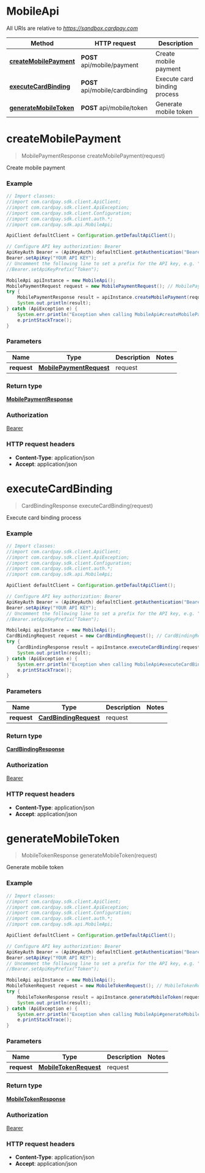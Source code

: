 # MobileApi

All URIs are relative to *https://sandbox.cardpay.com*

Method | HTTP request | Description
------------- | ------------- | -------------
[**createMobilePayment**](MobileApi.md#createMobilePayment) | **POST** api/mobile/payment | Create mobile payment 
[**executeCardBinding**](MobileApi.md#executeCardBinding) | **POST** api/mobile/cardbinding | Execute card binding process
[**generateMobileToken**](MobileApi.md#generateMobileToken) | **POST** api/mobile/token | Generate mobile token 


<a name="createMobilePayment"></a>
# **createMobilePayment**
> MobilePaymentResponse createMobilePayment(request)

Create mobile payment 

### Example
```java
// Import classes:
//import com.cardpay.sdk.client.ApiClient;
//import com.cardpay.sdk.client.ApiException;
//import com.cardpay.sdk.client.Configuration;
//import com.cardpay.sdk.client.auth.*;
//import com.cardpay.sdk.api.MobileApi;

ApiClient defaultClient = Configuration.getDefaultApiClient();

// Configure API key authorization: Bearer
ApiKeyAuth Bearer = (ApiKeyAuth) defaultClient.getAuthentication("Bearer");
Bearer.setApiKey("YOUR API KEY");
// Uncomment the following line to set a prefix for the API key, e.g. "Token" (defaults to null)
//Bearer.setApiKeyPrefix("Token");

MobileApi apiInstance = new MobileApi();
MobilePaymentRequest request = new MobilePaymentRequest(); // MobilePaymentRequest | request
try {
    MobilePaymentResponse result = apiInstance.createMobilePayment(request);
    System.out.println(result);
} catch (ApiException e) {
    System.err.println("Exception when calling MobileApi#createMobilePayment");
    e.printStackTrace();
}
```

### Parameters

Name | Type | Description  | Notes
------------- | ------------- | ------------- | -------------
 **request** | [**MobilePaymentRequest**](MobilePaymentRequest.md)| request |

### Return type

[**MobilePaymentResponse**](MobilePaymentResponse.md)

### Authorization

[Bearer](../README.md#Bearer)

### HTTP request headers

 - **Content-Type**: application/json
 - **Accept**: application/json

<a name="executeCardBinding"></a>
# **executeCardBinding**
> CardBindingResponse executeCardBinding(request)

Execute card binding process

### Example
```java
// Import classes:
//import com.cardpay.sdk.client.ApiClient;
//import com.cardpay.sdk.client.ApiException;
//import com.cardpay.sdk.client.Configuration;
//import com.cardpay.sdk.client.auth.*;
//import com.cardpay.sdk.api.MobileApi;

ApiClient defaultClient = Configuration.getDefaultApiClient();

// Configure API key authorization: Bearer
ApiKeyAuth Bearer = (ApiKeyAuth) defaultClient.getAuthentication("Bearer");
Bearer.setApiKey("YOUR API KEY");
// Uncomment the following line to set a prefix for the API key, e.g. "Token" (defaults to null)
//Bearer.setApiKeyPrefix("Token");

MobileApi apiInstance = new MobileApi();
CardBindingRequest request = new CardBindingRequest(); // CardBindingRequest | request
try {
    CardBindingResponse result = apiInstance.executeCardBinding(request);
    System.out.println(result);
} catch (ApiException e) {
    System.err.println("Exception when calling MobileApi#executeCardBinding");
    e.printStackTrace();
}
```

### Parameters

Name | Type | Description  | Notes
------------- | ------------- | ------------- | -------------
 **request** | [**CardBindingRequest**](CardBindingRequest.md)| request |

### Return type

[**CardBindingResponse**](CardBindingResponse.md)

### Authorization

[Bearer](../README.md#Bearer)

### HTTP request headers

 - **Content-Type**: application/json
 - **Accept**: application/json

<a name="generateMobileToken"></a>
# **generateMobileToken**
> MobileTokenResponse generateMobileToken(request)

Generate mobile token 

### Example
```java
// Import classes:
//import com.cardpay.sdk.client.ApiClient;
//import com.cardpay.sdk.client.ApiException;
//import com.cardpay.sdk.client.Configuration;
//import com.cardpay.sdk.client.auth.*;
//import com.cardpay.sdk.api.MobileApi;

ApiClient defaultClient = Configuration.getDefaultApiClient();

// Configure API key authorization: Bearer
ApiKeyAuth Bearer = (ApiKeyAuth) defaultClient.getAuthentication("Bearer");
Bearer.setApiKey("YOUR API KEY");
// Uncomment the following line to set a prefix for the API key, e.g. "Token" (defaults to null)
//Bearer.setApiKeyPrefix("Token");

MobileApi apiInstance = new MobileApi();
MobileTokenRequest request = new MobileTokenRequest(); // MobileTokenRequest | request
try {
    MobileTokenResponse result = apiInstance.generateMobileToken(request);
    System.out.println(result);
} catch (ApiException e) {
    System.err.println("Exception when calling MobileApi#generateMobileToken");
    e.printStackTrace();
}
```

### Parameters

Name | Type | Description  | Notes
------------- | ------------- | ------------- | -------------
 **request** | [**MobileTokenRequest**](MobileTokenRequest.md)| request |

### Return type

[**MobileTokenResponse**](MobileTokenResponse.md)

### Authorization

[Bearer](../README.md#Bearer)

### HTTP request headers

 - **Content-Type**: application/json
 - **Accept**: application/json


